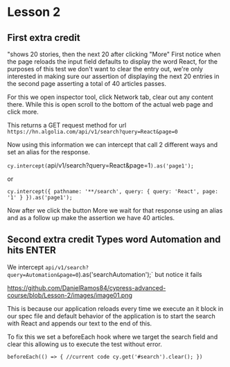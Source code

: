 # Lesson 2
## First extra credit

"shows 20 stories, then the next 20 after clicking "More"
First notice when the page reloads the input field defaults to display the word React, for the purposes of this test we don't want to clear the entry out, we're only interested in making sure our assertion of displaying the next 20 entries in the second page asserting a total of 40 articles passes.

For this we open inspector tool, click Network tab, clear out any content there.  While this is open scroll to the bottom of the actual web page and click more.

This returns a GET request method for url `https://hn.algolia.com/api/v1/search?query=React&page=0`

Now using this information we can intercept that call 2 different ways and set an alias for the response.

`cy.intercept(`api/v1/search?query=React&page=1`).as('page1');`

or

`cy.intercept({
        pathname: '**/search',
        query: {
          query: 'React',
          page: '1'
        }
      }).as('page1');`

Now after we click the button More we wait for that response using an alias and as a follow up make the assertion we have 40 articles.

## Second extra credit Types word Automation and hits ENTER
We intercept `api/v1/search?query=Automation&page=0`).as('searchAutomation');` but notice it fails

https://github.com/DanielRamos84/cypress-advanced-course/blob/Lesson-2/images/image01.png

This is because our application reloads every time we execute an it block in our spec file and default behavior of the application is to start the search with React and appends our text to the end of this.

To fix this we set a beforeEach hook where we target the search field and clear this allowing us to execute the test without error.

`beforeEach(() => {
    //current code
    cy.get('#search').clear();
  })`
